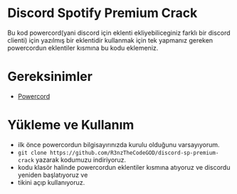 # Discord Spotify Premium Crack
Bu kod powercord(yani discord için eklenti ekliyebiliceginiz farklı bir discord clienti) için yazılmış bir eklentidir kullanmak için tek yapmanız gereken powercordun eklentiler kısmına bu kodu eklemeniz.

# Gereksinimler
+ [Powercord](https://powercord.dev/installation)

# Yükleme ve Kullanım
+ ilk önce powercordun bilgisayırınızda kurulu olduğunu varsayıyorum.
+ `git clone https://github.com/R3nzTheCodeGOD/discord-sp-premium-crack` yazarak kodumuzu indiriyoruz.
+ kodu klasör halinde powercordun eklentiler kısmına atıyoruz ve discordu yeniden başlatıyoruz ve
+ tikini açıp kullanıyoruz.
